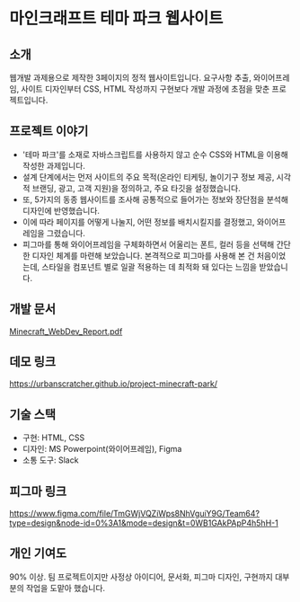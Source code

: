 # 마인크래프트 테마 파크 웹사이트

## 소개
웹개발 과제용으로 제작한 3페이지의 정적 웹사이트입니다. 요구사항 추출, 와이어프레임, 사이트 디자인부터 CSS, HTML 작성까지 구현보다 개발 과정에 초점을 맞춘 프로젝트입니다.

## 프로젝트 이야기
- '테마 파크'를 소재로 자바스크립트를 사용하지 않고 순수 CSS와 HTML을 이용해 작성한 과제입니다.
- 설계 단계에서는 먼저 사이트의 주요 목적(온라인 티케팅, 놀이기구 정보 제공, 시각적 브랜딩, 광고, 고객 지원)을 정의하고, 주요 타깃을 설정했습니다.
- 또, 5가지의 동종 웹사이트를 조사해 공통적으로 들어가는 정보와 장단점을 분석해 디자인에 반영했습니다.
- 이에 따라 페이지를 어떻게 나눌지, 어떤 정보를 배치시킬지를 결정했고, 와이어프레임을 그렸습니다.
- 피그마를 통해 와이어프레임을 구체화하면서 어울리는 폰트, 컬러 등을 선택해 간단한 디자인 체계를 마련해 보았습니다. 본격적으로 피그마를 사용해 본 건 처음이었는데, 스타일을 컴포넌트 별로 일괄 적용하는 데 최적화 돼 있다는 느낌을 받았습니다.

## 개발 문서
[Minecraft_WebDev_Report.pdf](https://github.com/urbanscratcher/project-minecraft-park/files/12140175/Report_fin.pdf)

## 데모 링크
https://urbanscratcher.github.io/project-minecraft-park/

## 기술 스택
- 구현: HTML, CSS
- 디자인: MS Powerpoint(와이어프레임), Figma
- 소통 도구: Slack


## 피그마 링크
https://www.figma.com/file/TmGWjVQZiWps8NhVguiY9G/Team64?type=design&node-id=0%3A1&mode=design&t=0WB1GAkPApP4h5hH-1

## 개인 기여도
90% 이상. 팀 프로젝트이지만 사정상 아이디어, 문서화, 피그마 디자인, 구현까지 대부분의 작업을 도맡아 했습니다.
